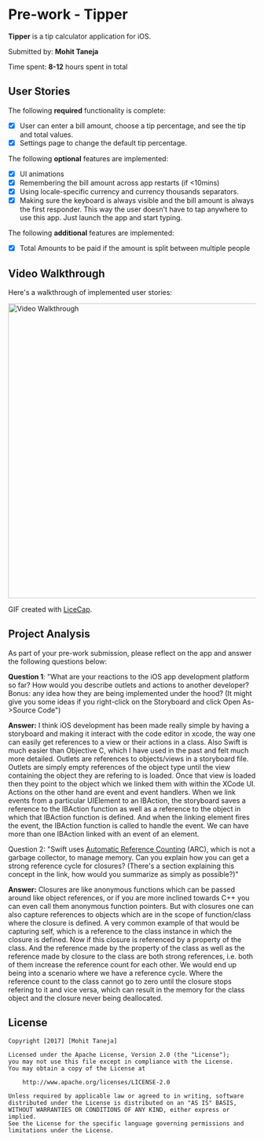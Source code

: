 # Pre-work - Tipper

**Tipper** is a tip calculator application for iOS.

Submitted by: **Mohit Taneja**

Time spent: **8-12** hours spent in total

## User Stories

The following **required** functionality is complete:

* [x] User can enter a bill amount, choose a tip percentage, and see the tip and total values.
* [x] Settings page to change the default tip percentage.

The following **optional** features are implemented:
* [x] UI animations
* [x] Remembering the bill amount across app restarts (if <10mins)
* [x] Using locale-specific currency and currency thousands separators.
* [x] Making sure the keyboard is always visible and the bill amount is always the first responder. This way the user doesn't have to tap anywhere to use this app. Just launch the app and start typing.

The following **additional** features are implemented:

* [x] Total Amounts to be paid if the amount is split between multiple people

## Video Walkthrough 

Here's a walkthrough of implemented user stories:

<img src='http://imgur.com/a/wOAwf' title='Video Walkthrough' width='600' alt='Video Walkthrough' />

GIF created with [LiceCap](http://www.cockos.com/licecap/).

## Project Analysis

As part of your pre-work submission, please reflect on the app and answer the following questions below:

**Question 1**: "What are your reactions to the iOS app development platform so far? How would you describe outlets and actions to another developer? Bonus: any idea how they are being implemented under the hood? (It might give you some ideas if you right-click on the Storyboard and click Open As->Source Code")

**Answer:** I think iOS development has been made really simple by having a storyboard and making it interact with the code editor in xcode, the way one can easily get references to a view or their actions in a class. Also Swift is much easier than Objective C, which I have used in the past and felt much more detailed.
Outlets are references to objects/views in a storyboard file. Outlets are simply empty references of the object type until the view containing the object they are refering to is loaded. Once that view is loaded then they point to the object which we linked them with within the XCode UI.
Actions on the other hand are event and event handlers. When we link events from a particular UIElement to an IBAction, the storyboard saves a reference to the IBAction function as well as a reference to the object in which that IBAction function is defined. And when the linking element fires the event, the IBAction function is called to handle the event. We can have more than one IBAction linked with an event of an element.

Question 2: "Swift uses [Automatic Reference Counting](https://developer.apple.com/library/content/documentation/Swift/Conceptual/Swift_Programming_Language/AutomaticReferenceCounting.html#//apple_ref/doc/uid/TP40014097-CH20-ID49) (ARC), which is not a garbage collector, to manage memory. Can you explain how you can get a strong reference cycle for closures? (There's a section explaining this concept in the link, how would you summarize as simply as possible?)"

**Answer:** Closures are like anonymous functions which can be passed around like object references, or if you are more inclined towards C++ you can even call them anonymous function pointers. But with closures one can also capture references to objects which are in the scope of function/class where the closure is defined. A very common example of that would be capturing self, which is a reference to the class instance in which the closure is defined. Now if this closure is referenced by a property of the class. And the reference made by the property of the class as well as the reference made by closure to the class are both strong references, i.e. both of them increase the reference count for each other. We would end up being into a scenario where we have a reference cycle. Where the reference count to the class cannot go to zero until the closure stops refering to it and vice versa, which can result in the memory for the class object and the closure never being deallocated.


## License

    Copyright [2017] [Mohit Taneja]

    Licensed under the Apache License, Version 2.0 (the "License");
    you may not use this file except in compliance with the License.
    You may obtain a copy of the License at

        http://www.apache.org/licenses/LICENSE-2.0

    Unless required by applicable law or agreed to in writing, software
    distributed under the License is distributed on an "AS IS" BASIS,
    WITHOUT WARRANTIES OR CONDITIONS OF ANY KIND, either express or implied.
    See the License for the specific language governing permissions and
    limitations under the License.
